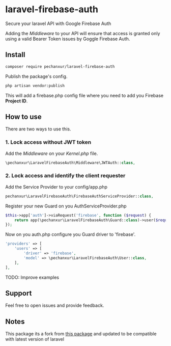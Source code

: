 # laravel-firebase-auth

Secure your laravel API with Google Firebase Auth

Adding the _Middleware_ to your API will ensure that access is granted only using a valid Bearer Token issues by Goggle Firebase Auth.

## Install

```bash
composer require pechanxur/laravel-firebase-auth
```

Publish the package's config.

```bash
php artisan vendor:publish
```

This will add a firebase.php config file where you need to add you Firebase **Project ID**.

## How to use

There are two ways to use this.

### 1. Lock access without JWT token

Add the _Middleware_ on your _Kernel.php_ file.

```php
\pechanxur\LaravelFirebaseAuth\Middleware\JWTAuth::class,
```

### 2. Lock access and identify the client requester

Add the Service Provider to your config/app.php

```php
pechanxur\LaravelFirebaseAuth\FirebaseAuthServiceProvider::class,
```

Register your new Guard on you AuthServiceProvider.php

```php
$this->app['auth']->viaRequest('firebase', function ($request) {
    return app(\pechanxur\LaravelFirebaseAuth\Guard::class)->user($request);
});
```

Now on you auth.php configure you Guard driver to 'firebase'.

```php
'providers' => [
    'users' => [
        'driver' => 'firebase',
        'model' => \pechanxur\LaravelFirebaseAuth\User::class,
    ],
],
```

TODO: Improve examples

## Support

Feel free to open issues and provide feedback.


## Notes

This package its a fork from [this package](https://github.com/csrui/laravel-firebase-auth ) and updated to be compatible with latest version of laravel
